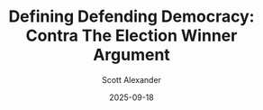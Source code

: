 ---
layout: podcast
title: "Defining Defending Democracy: Contra The Election Winner Argument"
author: Scott Alexander
description: https://www.astralcodexten.com/p/defining-defending-democracy-contra
date: 2025-09-18
length: 1877909
duration: 469
guid: defining-defending-democracy-contra
---